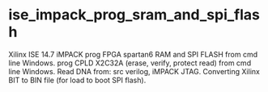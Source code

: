 # ise_impack_prog_sram_and_spi_flash
Xilinx ISE 14.7 iMPACK 
prog FPGA spartan6 RAM and SPI FLASH from cmd line Windows.
prog CPLD X2C32A (erase, verify, protect read) from cmd line Windows.
Read DNA from: src verilog, iMPACK JTAG.
Converting Xilinx BIT to BIN file (for load to boot SPI flash).
